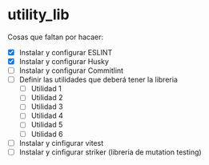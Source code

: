 # utility_lib

Cosas que faltan por hacaer:

- [x] Instalar y configurar ESLINT
- [x] Instalar y configurar Husky
- [ ] Instalar y configurar Commitlint
- [ ] Definir las utilidades que deberá tener la libreria
    - [ ] Utilidad 1
    - [ ] Utilidad 2
    - [ ] Utilidad 3
    - [ ] Utilidad 4
    - [ ] Utilidad 5
    - [ ] Utilidad 6
- [ ] Instalar y cinfigurar vitest
- [ ] Instalar y cinfigurar striker (libreria de mutation testing)
